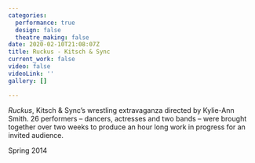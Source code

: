 ```yaml
---
categories:
  performance: true
  design: false
  theatre_making: false
date: 2020-02-10T21:08:07Z
title: Ruckus - Kitsch & Sync
current_work: false
video: false
videoLink: ''
gallery: []

---
```

_Ruckus_, Kitsch & Sync’s wrestling extravaganza directed by Kylie-Ann Smith. 26 performers – dancers, actresses and two bands – were brought together over two weeks to produce an hour long work in progress for an invited audience.

Spring 2014